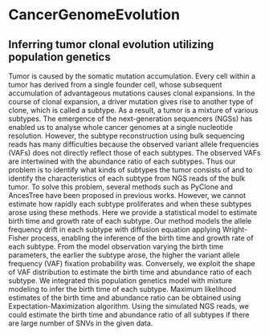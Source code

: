 # CancerGenomeEvolution #

## Inferring tumor clonal evolution utilizing population genetics ##

Tumor is caused by the somatic mutation accumulation. Every cell within a tumor has derived from a single founder cell, whose subsequent accumulation of advantageous mutations causes clonal expansions. In the course of clonal expansion, a driver mutation gives rise to another type of clone, which is called a subtype. As a result, a tumor is a mixture of various subtypes.
The emergence of the next-generation sequencers (NGSs) has enabled us to analyse whole cancer genomes at a single nucleotide resolution. However, the subtype reconstruction using bulk sequencing reads has many difficulties because the observed variant allele frequencies (VAFs) does not directly reflect those of each subtypes.
The observed VAFs are intertwined with the abundance ratio of each subtypes.
 Thus our problem is to identify what kinds of subtypes the tumor consists of and to identify the characteristics of each subtype from NGS reads of the bulk tumor. To solve this problem, several methods such as PyClone and AncesTree have been proposed in previous works. However, we cannot estimate how rapidly each subtype proliferates and when these subtypes arose using these methods. Here we provide a statistical model to estimate birth time and growth rate of each subtype.
 Our method models the allele frequency drift in each subtype with diffusion equation applying Wright-Fisher process, enabling the inference of the birth time and growth rate of each subtype.
 From the model observation varying the birth time parameters, the earlier the subtype arose, the higher the variant allele frequency (VAF) fixation probability was.
 Conversely, we exploit the shape of VAF distribution to estimate the birth time and abundance ratio of each subtype.
 We integrated this population genetics model with mixture modeling to infer the birth time of each subtype. Maximum likelihood estimates of the birth time and abundance ratio can be obtained using Expectation-Maximization algorithm.
Using the simulated NGS reads, we could estimate the birth time and abundance ratio of all subtypes if there are large number of SNVs in the given data.
